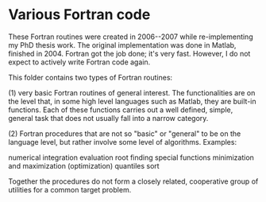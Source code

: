 # Various Fortran code

These Fortran routines were created in 2006--2007 while re-implementing my PhD thesis work. The original implementation was done in Matlab, finished in 2004. Fortran got the job done; it's very fast. However, I do not expect to actively write Fortran code again.

This folder contains two types of Fortran routines:

(1) very basic Fortran routines of general interest.
The functionalities are on the level that,
in some high level languages such as Matlab,
they are built-in functions.
Each of these functions carries out a well defined, simple, general
task that does not usually fall into a narrow category.

(2) Fortran procedures that are not so "basic" or "general" to be on
the language level, but rather involve some
level of algorithms. Examples:

  numerical integration
  evaluation
  root finding
  special functions
  minimization and maximization (optimization)
  quantiles
  sort


Together the procedures do not form a closely related,
cooperative group of utilities for a common target problem.
